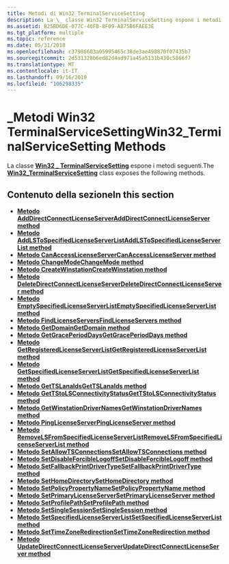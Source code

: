 ```yaml
---
title: Metodi di Win32_TerminalServiceSetting
description: La \_ classe Win32 TerminalServiceSetting espone i metodi seguenti.
ms.assetid: B25BD6DE-077C-46FB-8F09-A875B6FAEE3E
ms.tgt_platform: multiple
ms.topic: reference
ms.date: 05/31/2018
ms.openlocfilehash: c37986603a05995465c38de3ae498870f07435b7
ms.sourcegitcommit: 2d531328b6ed82d4ad971a45a5131b430c5866f7
ms.translationtype: MT
ms.contentlocale: it-IT
ms.lasthandoff: 09/16/2019
ms.locfileid: "106298335"
---
```

# <a name="win32_terminalservicesetting-methods"></a><span data-ttu-id="79ba3-103">\_Metodi Win32 TerminalServiceSetting</span><span class="sxs-lookup"><span data-stu-id="79ba3-103">Win32\_TerminalServiceSetting Methods</span></span>

<span data-ttu-id="79ba3-104">La classe [**Win32 \_ TerminalServiceSetting**](win32-terminalservicesetting.md) espone i metodi seguenti.</span><span class="sxs-lookup"><span data-stu-id="79ba3-104">The [**Win32\_TerminalServiceSetting**](win32-terminalservicesetting.md) class exposes the following methods.</span></span>

## <a name="in-this-section"></a><span data-ttu-id="79ba3-105">Contenuto della sezione</span><span class="sxs-lookup"><span data-stu-id="79ba3-105">In this section</span></span>

-   [<span data-ttu-id="79ba3-106">**Metodo AddDirectConnectLicenseServer**</span><span class="sxs-lookup"><span data-stu-id="79ba3-106">**AddDirectConnectLicenseServer method**</span></span>](win32-terminalservicesetting-adddirectconnectlicenseserver.md)
-   [<span data-ttu-id="79ba3-107">**Metodo AddLSToSpecifiedLicenseServerList**</span><span class="sxs-lookup"><span data-stu-id="79ba3-107">**AddLSToSpecifiedLicenseServerList method**</span></span>](addlstospecifiedlicenseserverlist-win32-terminalservicesetting.md)
-   [<span data-ttu-id="79ba3-108">**Metodo CanAccessLicenseServer**</span><span class="sxs-lookup"><span data-stu-id="79ba3-108">**CanAccessLicenseServer method**</span></span>](canaccesslicenseserver-win32-terminalservicesetting.md)
-   [<span data-ttu-id="79ba3-109">**Metodo ChangeMode**</span><span class="sxs-lookup"><span data-stu-id="79ba3-109">**ChangeMode method**</span></span>](win32-terminalservicesetting-changemode.md)
-   [<span data-ttu-id="79ba3-110">**Metodo CreateWinstation**</span><span class="sxs-lookup"><span data-stu-id="79ba3-110">**CreateWinstation method**</span></span>](createwinstation-win32-terminalservicesetting.md)
-   [<span data-ttu-id="79ba3-111">**Metodo DeleteDirectConnectLicenseServer**</span><span class="sxs-lookup"><span data-stu-id="79ba3-111">**DeleteDirectConnectLicenseServer method**</span></span>](win32-terminalservicesetting-deletedirectconnectlicenseserver.md)
-   [<span data-ttu-id="79ba3-112">**Metodo EmptySpecifiedLicenseServerList**</span><span class="sxs-lookup"><span data-stu-id="79ba3-112">**EmptySpecifiedLicenseServerList method**</span></span>](emptyspecifiedlicenseserverlist-win32-terminalservicesetting.md)
-   [<span data-ttu-id="79ba3-113">**Metodo FindLicenseServers**</span><span class="sxs-lookup"><span data-stu-id="79ba3-113">**FindLicenseServers method**</span></span>](findlicenseservers-win32-terminalservicesetting.md)
-   [<span data-ttu-id="79ba3-114">**Metodo GetDomain**</span><span class="sxs-lookup"><span data-stu-id="79ba3-114">**GetDomain method**</span></span>](getdomain-win32-terminalservicesetting.md)
-   [<span data-ttu-id="79ba3-115">**Metodo GetGracePeriodDays**</span><span class="sxs-lookup"><span data-stu-id="79ba3-115">**GetGracePeriodDays method**</span></span>](getgraceperioddays-win32-terminalservicesetting.md)
-   [<span data-ttu-id="79ba3-116">**Metodo GetRegisteredLicenseServerList**</span><span class="sxs-lookup"><span data-stu-id="79ba3-116">**GetRegisteredLicenseServerList method**</span></span>](getregisteredlicenseserverlist-win32-terminalservicesetting.md)
-   [<span data-ttu-id="79ba3-117">**Metodo GetSpecifiedLicenseServerList**</span><span class="sxs-lookup"><span data-stu-id="79ba3-117">**GetSpecifiedLicenseServerList method**</span></span>](getspecifiedlicenseserverlist-win32-terminalservicesetting.md)
-   [<span data-ttu-id="79ba3-118">**Metodo GetTSLanaIds**</span><span class="sxs-lookup"><span data-stu-id="79ba3-118">**GetTSLanaIds method**</span></span>](gettslanaids-win32-terminalservicesetting.md)
-   [<span data-ttu-id="79ba3-119">**Metodo GetTStoLSConnectivityStatus**</span><span class="sxs-lookup"><span data-stu-id="79ba3-119">**GetTStoLSConnectivityStatus method**</span></span>](gettstolsconnectivitystatus-win32-terminalservicesetting.md)
-   [<span data-ttu-id="79ba3-120">**Metodo GetWinstationDriverNames**</span><span class="sxs-lookup"><span data-stu-id="79ba3-120">**GetWinstationDriverNames method**</span></span>](getwinstationdrivernames-win32-terminalservicesetting.md)
-   [<span data-ttu-id="79ba3-121">**Metodo PingLicenseServer**</span><span class="sxs-lookup"><span data-stu-id="79ba3-121">**PingLicenseServer method**</span></span>](pinglicenseserver-win32-terminalservicesetting.md)
-   [<span data-ttu-id="79ba3-122">**Metodo RemoveLSFromSpecifiedLicenseServerList**</span><span class="sxs-lookup"><span data-stu-id="79ba3-122">**RemoveLSFromSpecifiedLicenseServerList method**</span></span>](removelsfromspecifiedlicenseserverlist-win32-terminalservicesetting.md)
-   [<span data-ttu-id="79ba3-123">**Metodo SetAllowTSConnections**</span><span class="sxs-lookup"><span data-stu-id="79ba3-123">**SetAllowTSConnections method**</span></span>](win32-terminalservicesetting-setallowtsconnections.md)
-   [<span data-ttu-id="79ba3-124">**Metodo SetDisableForcibleLogoff**</span><span class="sxs-lookup"><span data-stu-id="79ba3-124">**SetDisableForcibleLogoff method**</span></span>](win32-terminalservicesetting-setdisableforciblelogoff.md)
-   [<span data-ttu-id="79ba3-125">**Metodo SetFallbackPrintDriverType**</span><span class="sxs-lookup"><span data-stu-id="79ba3-125">**SetFallbackPrintDriverType method**</span></span>](win32-terminalservicesetting-setfallbackprintdrivertype.md)
-   [<span data-ttu-id="79ba3-126">**Metodo SetHomeDirectory**</span><span class="sxs-lookup"><span data-stu-id="79ba3-126">**SetHomeDirectory method**</span></span>](win32-terminalservicesetting-sethomedirectory.md)
-   [<span data-ttu-id="79ba3-127">**Metodo SetPolicyPropertyName**</span><span class="sxs-lookup"><span data-stu-id="79ba3-127">**SetPolicyPropertyName method**</span></span>](win32-terminalservicesetting-setpolicypropertyname.md)
-   [<span data-ttu-id="79ba3-128">**Metodo SetPrimaryLicenseServer**</span><span class="sxs-lookup"><span data-stu-id="79ba3-128">**SetPrimaryLicenseServer method**</span></span>](setprimarylicenseserver-win32-terminalservicesetting.md)
-   [<span data-ttu-id="79ba3-129">**Metodo SetProfilePath**</span><span class="sxs-lookup"><span data-stu-id="79ba3-129">**SetProfilePath method**</span></span>](win32-terminalservicesetting-setprofilepath.md)
-   [<span data-ttu-id="79ba3-130">**Metodo SetSingleSession**</span><span class="sxs-lookup"><span data-stu-id="79ba3-130">**SetSingleSession method**</span></span>](win32-terminalservicesetting-setsinglesession.md)
-   [<span data-ttu-id="79ba3-131">**Metodo SetSpecifiedLicenseServerList**</span><span class="sxs-lookup"><span data-stu-id="79ba3-131">**SetSpecifiedLicenseServerList method**</span></span>](setspecifiedlicenseserverlist-win32-terminalservicesetting.md)
-   [<span data-ttu-id="79ba3-132">**Metodo SetTimeZoneRedirection**</span><span class="sxs-lookup"><span data-stu-id="79ba3-132">**SetTimeZoneRedirection method**</span></span>](win32-terminalservicesetting-settimezoneredirection.md)
-   [<span data-ttu-id="79ba3-133">**Metodo UpdateDirectConnectLicenseServer**</span><span class="sxs-lookup"><span data-stu-id="79ba3-133">**UpdateDirectConnectLicenseServer method**</span></span>](updatedirectconnectlicenseserver-win32-terminalservicesetting.md)

 

 




